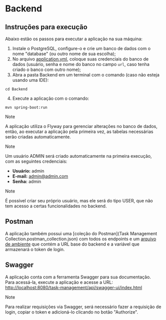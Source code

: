 # Backend

## Instruções para execução

Abaixo estão os passos para executar a aplicação na sua máquina:

1. Instale o PostgreSQL, configure-o e crie um banco de dados com o nome "database" (ou outro nome de sua escolha);
2. No arquivo [application.yml](src/main/resources/application.yml), coloque suas credenciais do banco de dados (usuário, senha e nome do banco no campo `url`, caso tenha criado o banco com outro nome);
3. Abra a pasta Backend em um terminal com o comando (caso não esteja usando uma IDE):
```
cd Backend
```
4. Execute a aplicação com o comando:
```
mvn spring-boot:run
```

> [!NOTE]  
> A aplicação utiliza o Flyway para gerenciar alterações no banco de dados, então, ao executar a aplicação pela primeira vez, as tabelas necessárias serão criadas automaticamente.

> [!NOTE]  
> Um usuário ADMIN será criado automaticamente na primeira execução, com as seguintes credenciais:
> - **Usuário:** admin
> - **E-mail:** admin@admin.com
> - **Senha:** admin

> [!NOTE]  
> É possível criar seu próprio usuário, mas ele será do tipo USER, que não tem acesso a certas funcionalidades no backend.

## Postman

A aplicação também possui uma [coleção do Postman](Task Management Collection.postman_collection.json) com todos os endpoints e um [arquivo de ambiente](task-management.postman_environment.json) que contém a URL base do backend e a variável que armazenará o token de login.

## Swagger

A aplicação conta com a ferramenta Swagger para sua documentação. Para acessá-la, execute a aplicação e acesse a URL:  
[http://localhost:8080/task-management/api/swagger-ui/index.html](http://localhost:8080/task-management/api/swagger-ui/index.html)

> [!NOTE]  
> Para realizar requisições via Swagger, será necessário fazer a requisição de login, copiar o token e adicioná-lo clicando no botão "Authorize".
